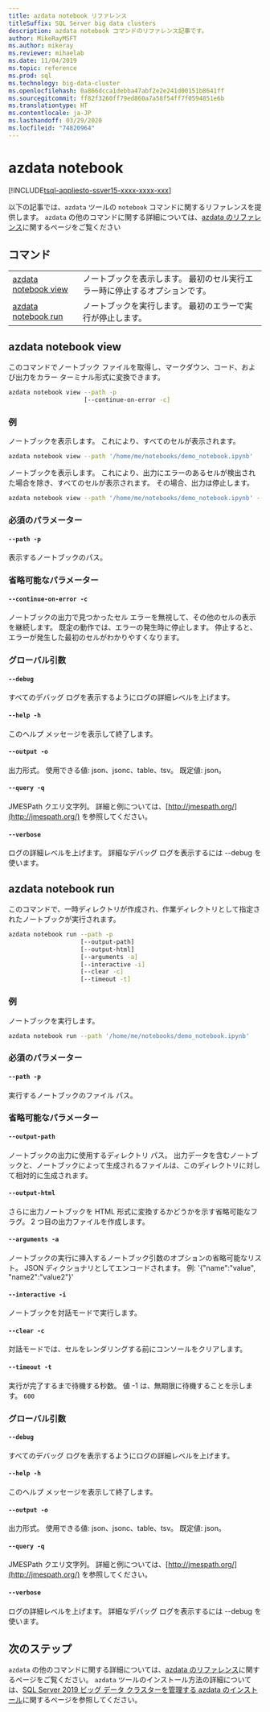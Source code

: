 ```yaml
---
title: azdata notebook リファレンス
titleSuffix: SQL Server big data clusters
description: azdata notebook コマンドのリファレンス記事です。
author: MikeRayMSFT
ms.author: mikeray
ms.reviewer: mihaelab
ms.date: 11/04/2019
ms.topic: reference
ms.prod: sql
ms.technology: big-data-cluster
ms.openlocfilehash: 0a866dcca1debba47abf2e2e241d00151b8641ff
ms.sourcegitcommit: ff82f3260ff79ed860a7a58f54ff7f0594851e6b
ms.translationtype: HT
ms.contentlocale: ja-JP
ms.lasthandoff: 03/29/2020
ms.locfileid: "74820964"
---
```

# <a name="azdata-notebook"></a>azdata notebook

[!INCLUDE[tsql-appliesto-ssver15-xxxx-xxxx-xxx](../includes/tsql-appliesto-ssver15-xxxx-xxxx-xxx.md)]  

以下の記事では、`azdata` ツールの `notebook` コマンドに関するリファレンスを提供します。 `azdata` の他のコマンドに関する詳細については、[azdata のリファレンス](reference-azdata.md)に関するページをご覧ください

## <a name="commands"></a>コマンド
|     |     |
| --- | --- |
[azdata notebook view](#azdata-notebook-view) | ノートブックを表示します。  最初のセル実行エラー時に停止するオプションです。
[azdata notebook run](#azdata-notebook-run) | ノートブックを実行します。  最初のエラーで実行が停止します。
## <a name="azdata-notebook-view"></a>azdata notebook view
このコマンドでノートブック ファイルを取得し、マークダウン、コード、および出力をカラー ターミナル形式に変換できます。
```bash
azdata notebook view --path -p 
                     [--continue-on-error -c]
```
### <a name="examples"></a>例
ノートブックを表示します。  これにより、すべてのセルが表示されます。
```bash
azdata notebook view --path '/home/me/notebooks/demo_notebook.ipynb'
```
ノートブックを表示します。  これにより、出力にエラーのあるセルが検出された場合を除き、すべてのセルが表示されます。  その場合、出力は停止します。
```bash
azdata notebook view --path '/home/me/notebooks/demo_notebook.ipynb' --stop-on-error
```
### <a name="required-parameters"></a>必須のパラメーター
#### `--path -p`
表示するノートブックのパス。
### <a name="optional-parameters"></a>省略可能なパラメーター
#### `--continue-on-error -c`
ノートブックの出力で見つかったセル エラーを無視して、その他のセルの表示を継続します。  既定の動作では、エラーの発生時に停止します。  停止すると、エラーが発生した最初のセルがわかりやすくなります。
### <a name="global-arguments"></a>グローバル引数
#### `--debug`
すべてのデバッグ ログを表示するようにログの詳細レベルを上げます。
#### `--help -h`
このヘルプ メッセージを表示して終了します。
#### `--output -o`
出力形式。  使用できる値: json、jsonc、table、tsv。  既定値: json。
#### `--query -q`
JMESPath クエリ文字列。 詳細と例については、[http://jmespath.org/](http://jmespath.org/) を参照してください。
#### `--verbose`
ログの詳細レベルを上げます。 詳細なデバッグ ログを表示するには --debug を使います。
## <a name="azdata-notebook-run"></a>azdata notebook run
このコマンドで、一時ディレクトリが作成され、作業ディレクトリとして指定されたノートブックが実行されます。
```bash
azdata notebook run --path -p 
                    [--output-path]  
                    [--output-html]  
                    [--arguments -a]  
                    [--interactive -i]  
                    [--clear -c]  
                    [--timeout -t]
```
### <a name="examples"></a>例
ノートブックを実行します。
```bash
azdata notebook run --path '/home/me/notebooks/demo_notebook.ipynb'
```
### <a name="required-parameters"></a>必須のパラメーター
#### `--path -p`
実行するノートブックのファイル パス。
### <a name="optional-parameters"></a>省略可能なパラメーター
#### `--output-path`
ノートブックの出力に使用するディレクトリ パス。  出力データを含むノートブックと、ノートブックによって生成されるファイルは、このディレクトリに対して相対的に生成されます。
#### `--output-html`
さらに出力ノートブックを HTML 形式に変換するかどうかを示す省略可能なフラグ。  2 つ目の出力ファイルを作成します。
#### `--arguments -a`
ノートブックの実行に挿入するノートブック引数のオプションの省略可能なリスト。  JSON ディクショナリとしてエンコードされます。  例: '{"name":"value", "name2":"value2"}'
#### `--interactive -i`
ノートブックを対話モードで実行します。
#### `--clear -c`
対話モードでは、セルをレンダリングする前にコンソールをクリアします。
#### `--timeout -t`
実行が完了するまで待機する秒数。 値 -1 は、無期限に待機することを示します。
`600`
### <a name="global-arguments"></a>グローバル引数
#### `--debug`
すべてのデバッグ ログを表示するようにログの詳細レベルを上げます。
#### `--help -h`
このヘルプ メッセージを表示して終了します。
#### `--output -o`
出力形式。  使用できる値: json、jsonc、table、tsv。  既定値: json。
#### `--query -q`
JMESPath クエリ文字列。 詳細と例については、[http://jmespath.org/](http://jmespath.org/) を参照してください。
#### `--verbose`
ログの詳細レベルを上げます。 詳細なデバッグ ログを表示するには --debug を使います。

## <a name="next-steps"></a>次のステップ

`azdata` の他のコマンドに関する詳細については、[azdata のリファレンス](reference-azdata.md)に関するページをご覧ください。 `azdata` ツールのインストール方法の詳細については、[SQL Server 2019 ビッグ データ クラスターを管理する azdata のインストール](deploy-install-azdata.md)に関するページを参照してください。
